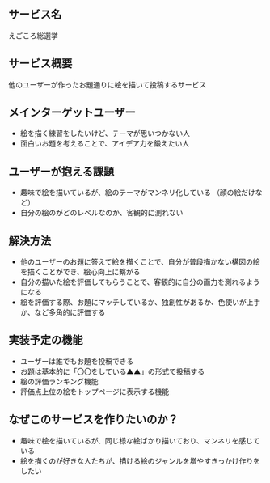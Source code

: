 ## サービス名
えごころ総選挙
## サービス概要
他のユーザーが作ったお題通りに絵を描いて投稿するサービス

## メインターゲットユーザー
- 絵を描く練習をしたいけど、テーマが思いつかない人
- 面白いお題を考えることで、アイデア力を鍛えたい人

## ユーザーが抱える課題
- 趣味で絵を描いているが、絵のテーマがマンネリ化している （顔の絵だけなど）
- 自分の絵のがどのレベルなのか、客観的に測れない

## 解決方法
- 他のユーザーのお題に答えて絵を描くことで、自分が普段描かない構図の絵を描くことができ、絵心向上に繋がる
- 自分の描いた絵を評価してもらうことで、客観的に自分の画力を測れるようになる
- 絵を評価する際、お題にマッチしているか、独創性があるか、色使いが上手か、など多角的に評価する

## 実装予定の機能
- ユーザーは誰でもお題を投稿できる
- お題は基本的に「〇〇をしている▲▲」の形式で投稿する
- 絵の評価ランキング機能
- 評価点上位の絵をトップページに表示する機能

## なぜこのサービスを作りたいのか？
- 趣味で絵を描いているが、同じ様な絵ばかり描いており、マンネリを感じている
- 絵を描くのが好きな人たちが、描ける絵のジャンルを増やすきっかけ作りをしたい
